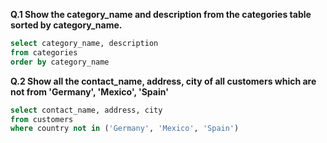 **Q.1 Show the category_name and description from the categories table sorted by category_name.**
```sql
select category_name, description
from categories
order by category_name
```

**Q.2 Show all the contact_name, address, city of all customers which are not from 'Germany', 'Mexico', 'Spain'**
```sql
select contact_name, address, city
from customers
where country not in ('Germany', 'Mexico', 'Spain')
```